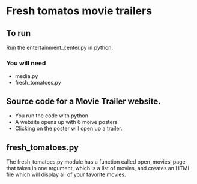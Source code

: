 # Fresh tomatos movie trailers
## To run
Run the entertainment_center.py in python.
### You will need
* media.py
* fresh_tomatoes.py

## Source code for a Movie Trailer website.
* You run the code with python
* A website opens up with 6 moive posters
* Clicking on the poster will open up a trailer.

## fresh_tomatoes.py
The fresh_tomatoes.py module has a function called open_movies_page that takes in one argument, which is a list of movies, and creates an HTML file which will display all of your favorite movies.



